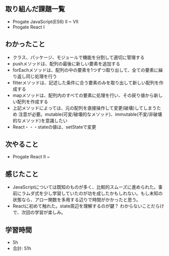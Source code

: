 ## 取り組んだ課題一覧
- Progate JavaScript(ES6)  II ~ VII
- Progate React I
 
## わかったこと
- クラス、パッケージ、モジュールで機能を分割して適切に管理する
- pushメソッドは、配列の最後に新しい要素を追加する
- forEachメソッドは、配列の中の要素を1つずつ取り出して、全ての要素に繰り返し同じ処理を行う
- filterメソッドは、記述した条件に合う要素のみを取り出して新しい配列を作成する
- mapメソッドは、配列内のすべての要素に処理を行い、その戻り値から新しい配列を作成する
- 上記メソッドによっては、元の配列を直接操作して変更(破壊)してしまうため 注意が必要。mutable(可変/破壊的なメソッド)、immutable(不変/非破壊的なメソッド)を意識したい
- React・・・stateの値は、setStateで変更

## 次やること
- Progate React II ~ 

## 感じたこと
   - JavaScriptについては既知のものが多く、比較的スムーズに進められた。事前にラムダ式を少し学習していたのが功を成したかもしれない。もし未知の状態なら、アロー関数を多用する辺りで時間がかかったと思う。
- Reactに初めて触れた。state周辺を理解するのが鍵？ わからないことだらけで、次回の学習が楽しみ。

## 学習時間

- 5h
- 合計: 51h